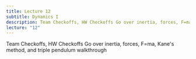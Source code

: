 ```yaml
---
title: Lecture 12
subtitle: Dynamics I
description: Team Checkoffs, HW Checkoffs Go over inertia, forces, F=ma, Kane's method, and triple pendulum walkthrough
lecture: "12"
---
```


Team Checkoffs, HW Checkoffs Go over inertia, forces, F=ma, Kane's method, and triple pendulum walkthrough
